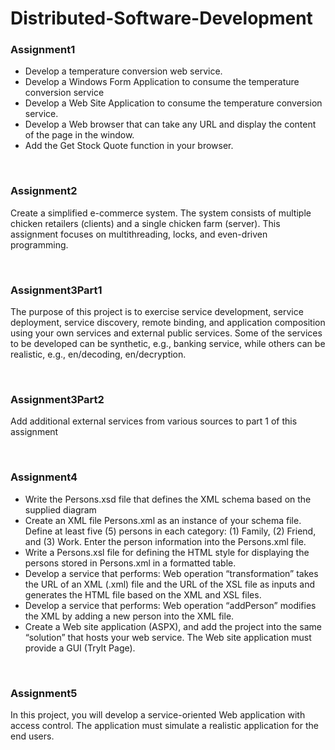 # Distributed-Software-Development

<h3>Assignment1</h3>
<ul>
<li>Develop a temperature conversion web service.</li>
<li>Develop a Windows Form Application to consume the temperature conversion service</li>
<li>Develop a Web Site Application to consume the temperature conversion service.</li>
<li>Develop a Web browser that can take any URL and display the content of the page in the window.</li>
<li>Add the Get Stock Quote function in your browser.</li>
</ul>
<br>
<h3>Assignment2</h3>
<p>Create a simplified e-commerce system. The system consists of multiple chicken retailers (clients) and a single chicken farm (server). This assignment focuses on multithreading, locks, and even-driven programming. </p>
<br>
<h3>Assignment3Part1</h3>
<p>The purpose of this project is to exercise service development, service deployment, service
discovery, remote binding, and application composition using your own services and external public
services. Some of the services to be developed can be synthetic, e.g., banking service, while others
can be realistic, e.g., en/decoding, en/decryption.</p>
<br>
<h3>Assignment3Part2</h3>
<p>Add additional external services from various sources to part 1 of this assignment</p>
<br>
<h3>Assignment4</h3>
<ul>
<li>Write the Persons.xsd file that defines the XML schema based on the supplied diagram</li>
<li>Create an XML file Persons.xml as an instance of your schema file. Define at least five (5) persons in each category: (1) Family, (2) Friend, and (3) Work. Enter the person information into the Persons.xml file.</li>
<li>Write a Persons.xsl file for defining the HTML style for displaying the persons stored in Persons.xml in a formatted table.</li>
<li>Develop a service that performs: Web operation “transformation” takes the URL of an XML (.xml) file and the URL of the XSL file as inputs and generates the HTML file based on the XML and XSL files.</li>
<li>Develop a service that performs: Web operation “addPerson” modifies the XML by adding a new person into the XML file.</li>
<li>Create a Web site application (ASPX), and add the project into the same “solution” that hosts your web service. The Web site application must provide a GUI (TryIt Page).</li>
</ul>
<br>
<h3>Assignment5</h3>
<p>In this project, you will develop a service-oriented Web application with access control. The application must simulate a realistic application for the end users.</p>
<br>
